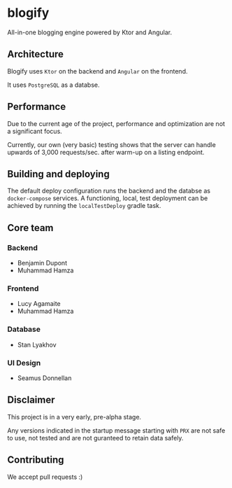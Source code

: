 # blogify

All-in-one blogging engine powered by Ktor and Angular.

## Architecture

Blogify uses `Ktor` on the backend and `Angular` on the frontend.

It uses `PostgreSQL` as a databse.

## Performance

Due to the current age of the project, performance and optimization are not a significant focus.

Currently, our own (very basic) testing shows that the server can handle upwards of 3,000 requests/sec. after warm-up on a listing endpoint.

## Building and deploying

The default deploy configuration runs the backend and the databse as `docker-compose` services. A functioning, local, test deployment can be achieved by running the `localTestDeploy` gradle task.

## Core team

### Backend
- Benjamin Dupont
- Muhammad Hamza

### Frontend
- Lucy Agamaite
- Muhammad Hamza

### Database
- Stan Lyakhov

### UI Design
- Seamus Donnellan

## Disclaimer

This project is in a very early, pre-alpha stage.

Any versions indicated in the startup message starting with `PRX` are not safe to use, not tested and are not guranteed to retain data safely.

## Contributing

We accept pull requests :)
